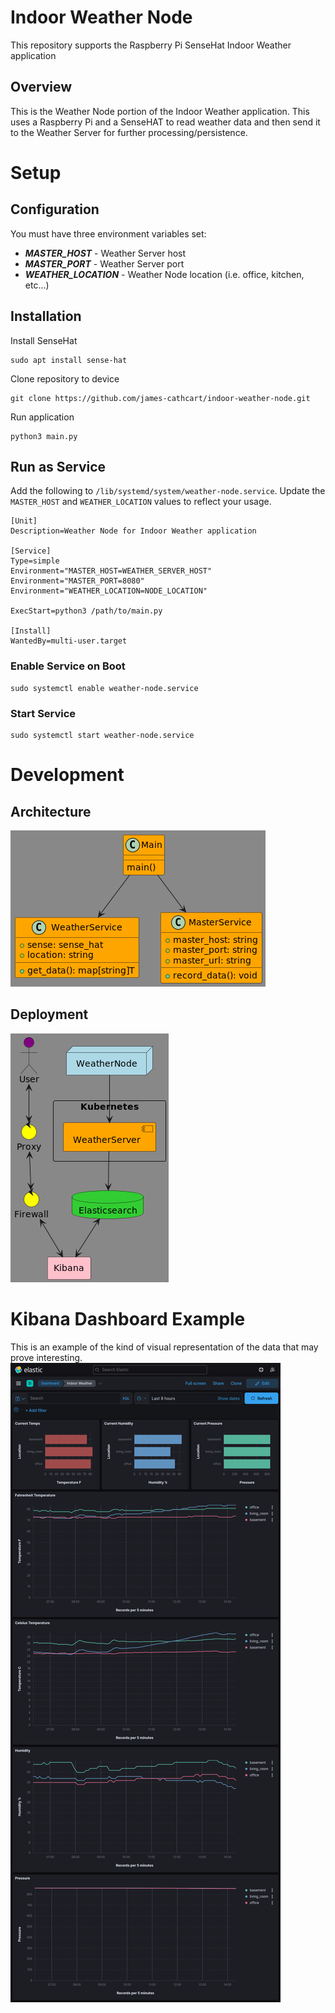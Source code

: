 # Indoor Weather Node

This repository supports the Raspberry Pi SenseHat Indoor Weather application

## Overview
This is the Weather Node portion of the Indoor Weather application. This uses a Raspberry Pi and a SenseHAT to read weather data and then send it to the Weather Server for further processing/persistence.

# Setup
## Configuration
You must have three environment variables set:
- **_MASTER_HOST_** - Weather Server host 
- **_MASTER_PORT_** - Weather Server port
- **_WEATHER_LOCATION_** - Weather Node location (i.e. office, kitchen, etc...)

## Installation
Install SenseHat
```
sudo apt install sense-hat
```
Clone repository to device
```
git clone https://github.com/james-cathcart/indoor-weather-node.git
```
Run application
```
python3 main.py
```

## Run as Service
Add the following to `/lib/systemd/system/weather-node.service`. Update the `MASTER_HOST` and `WEATHER_LOCATION` values to reflect your usage.
```
[Unit]
Description=Weather Node for Indoor Weather application

[Service]
Type=simple
Environment="MASTER_HOST=WEATHER_SERVER_HOST"
Environment="MASTER_PORT=8080"
Environment="WEATHER_LOCATION=NODE_LOCATION"

ExecStart=python3 /path/to/main.py

[Install]
WantedBy=multi-user.target
```
### Enable Service on Boot
```
sudo systemctl enable weather-node.service
```

### Start Service
```
sudo systemctl start weather-node.service
```

# Development
## Architecture
![](docs/classes.png)

## Deployment
![](docs/deployment.png)

# Kibana Dashboard Example
This is an example of the kind of visual representation of the data that may prove interesting.
![](docs/kibana-dashboard.png)
